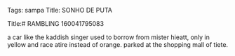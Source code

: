 Tags: sampa
Title: SONHO DE PUTA
  
Title:# RAMBLING 160041795083  
  
a car like the kaddish singer used to borrow from mister hieatt, only in yellow and race atire instead of orange. parked at the shopping mall of tiete.